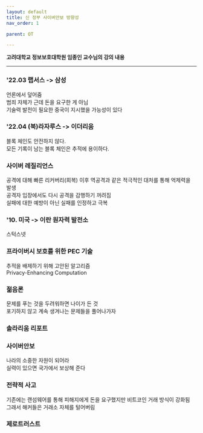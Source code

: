 ```yaml
---
layout: default
title: 신 정부 사이버안보 방향성
nav_order: 1

parent: OT

---
```


**고려대학교 정보보호대학원 임종인 교수님의 강의 내용**

-----

### '22.03 랩서스 -> 삼성

언론에서 덮어줌  
범죄 자체가 근데 돈을 요구한 게 아님  
기술력 발전이 필요한 중국이 지시했을 가능성이 있다

### '22.04 (북)라자루스 -> 이더리움

블록 체인도 안전하지 않다.  
모든 기록이 남는 블록 체인은 추적에 용이하다.

### 사이버 레질리언스

공격에 대해 빠른 리커버리(회복) 이후 역공격과 같은 적극적인 대처를 통해 억제력을 발생  
공격자 입장에서도 다시 공격을 감행하기 꺼려짐  
실패에 대한 예방이 아닌 실패를 인정하고 극복

### '10. 미국 -> 이란 원자력 발전소

스턱스넷

### 프라이버시 보호를 위한 PEC 기술

추적을 배제하기 위해 고안된 알고리즘  
Privacy-Enhancing Computation

### 젊음론

문제를 푸는 것을 두려워하면 나이가 든 것  
포기하지 않고 계속 생겨나는 문제들을 풀어나가자

### 솔라리움 리포트

### 사이버안보

나라의 소중한 자원이 되어라  
실력이 있으면 국가에서 보상해 준다

### 전략적 사고

기존에는 랜섬웨어를 통해 피해지에게 돈을 요구했지만 비트코인 거래 방식이 강화됨  
그래서 해커들은 거래소 자체를 털어버림  

### 제로트러스트

